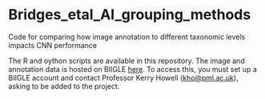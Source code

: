 # Bridges_etal_AI_grouping_methods
Code for comparing how image annotation to different taxonomic levels impacts CNN performance

The R and oython scripts are available in this repository. The image and annotation data is hosted on BIIGLE [here](https://biigle.de/volumes/23748). To access this, you must set up a BIIGLE account and contact Professor Kerry Howell (kho@pml.ac.uk), asking to be added to the project. 
